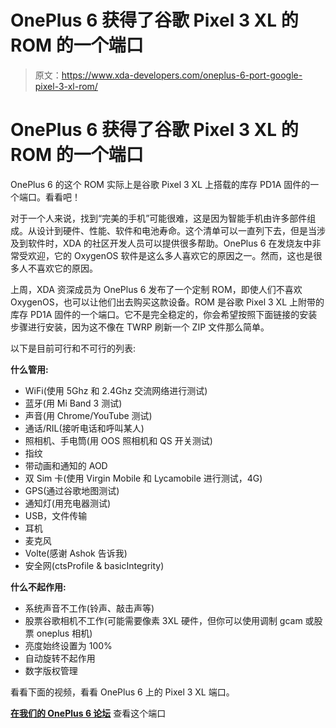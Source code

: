 # OnePlus 6 获得了谷歌 Pixel 3 XL 的 ROM 的一个端口

> 原文：<https://www.xda-developers.com/oneplus-6-port-google-pixel-3-xl-rom/>

# OnePlus 6 获得了谷歌 Pixel 3 XL 的 ROM 的一个端口

OnePlus 6 的这个 ROM 实际上是谷歌 Pixel 3 XL 上搭载的库存 PD1A 固件的一个端口。看看吧！

对于一个人来说，找到“完美的手机”可能很难，这是因为智能手机由许多部件组成。从设计到硬件、性能、软件和电池寿命。这个清单可以一直列下去，但是当涉及到软件时，XDA 的社区开发人员可以提供很多帮助。OnePlus 6 在发烧友中非常受欢迎，它的 OxygenOS 软件是这么多人喜欢它的原因之一。然而，这也是很多人不喜欢它的原因。

上周，XDA 资深成员为 OnePlus 6 发布了一个定制 ROM，即使人们不喜欢 OxygenOS，也可以让他们出去购买这款设备。ROM 是谷歌 Pixel 3 XL 上附带的库存 PD1A 固件的一个端口。它不是完全稳定的，你会希望按照下面链接的安装步骤进行安装，因为这不像在 TWRP 刷新一个 ZIP 文件那么简单。

以下是目前可行和不可行的列表:

**什么管用:**

*   WiFi(使用 5Ghz 和 2.4Ghz 交流网络进行测试)
*   蓝牙(用 Mi Band 3 测试)
*   声音(用 Chrome/YouTube 测试)
*   通话/RIL(接听电话和呼叫某人)
*   照相机、手电筒(用 OOS 照相机和 QS 开关测试)
*   指纹
*   带动画和通知的 AOD
*   双 Sim 卡(使用 Virgin Mobile 和 Lycamobile 进行测试，4G)
*   GPS(通过谷歌地图测试)
*   通知灯(用充电器测试)
*   USB，文件传输
*   耳机
*   麦克风
*   Volte(感谢 Ashok 告诉我)
*   安全网(ctsProfile & basicIntegrity)

**什么不起作用:**

*   系统声音不工作(铃声、敲击声等)
*   股票谷歌相机不工作(可能需要像素 3XL 硬件，但你可以使用调制 gcam 或股票 oneplus 相机)
*   亮度始终设置为 100%
*   自动旋转不起作用
*   数字版权管理

看看下面的视频，看看 OnePlus 6 上的 Pixel 3 XL 端口。

[**在我们的 OnePlus 6 论坛**](https://forum.xda-developers.com/oneplus-6/development/rom-pixel-3-xl-port-oneplus-6-t3856031) 查看这个端口